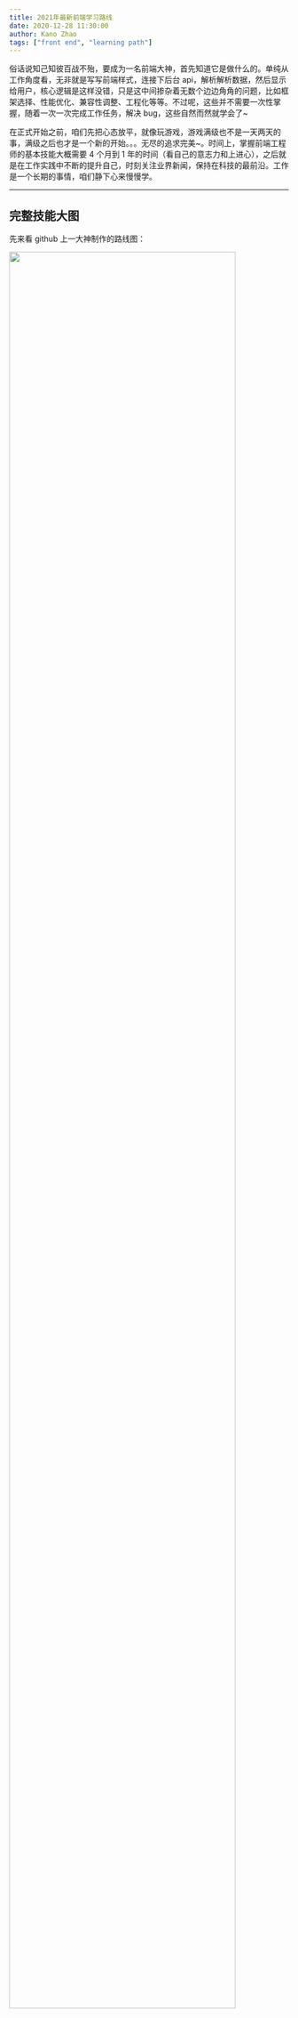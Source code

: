 ```yaml
---
title: 2021年最新前端学习路线
date: 2020-12-28 11:30:00
author: Kano Zhao
tags: ["front end", "learning path"]
---
```


俗话说知己知彼百战不殆，要成为一名前端大神，首先知道它是做什么的。单纯从工作角度看，无非就是写写前端样式，连接下后台 api，解析解析数据，然后显示给用户，核心逻辑是这样没错，只是这中间掺杂着无数个边边角角的问题，比如框架选择、性能优化、兼容性调整、工程化等等。不过呢，这些并不需要一次性掌握，随着一次一次完成工作任务，解决 bug，这些自然而然就学会了~

在正式开始之前，咱们先把心态放平，就像玩游戏，游戏满级也不是一天两天的事，满级之后也才是一个新的开始。。。无尽的追求完美~。时间上，掌握前端工程师的基本技能大概需要 4 个月到 1 年的时间（看自己的意志力和上进心），之后就是在工作实践中不断的提升自己，时刻关注业界新闻，保持在科技的最前沿。工作是一个长期的事情，咱们静下心来慢慢学。

------

## 完整技能大图

先来看 github 上一大神制作的路线图：

<img src="http://chuantu.xyz/t6/741/1609126275x1033348159.png" width="90%" />

小生不才仿照着写了一个 [前端学习路线](https://www.virkano.com/front-end-roadmap/#/) 急需你的帮助使它更加完善！！！

------

## 核心技能

好了，相信你已经开始下定决心要成为前端大神了，那咱们第一步就是把前端的核心装备拿下，它们分别是 html, css 和 JavaScript。前端的初衷是开发网页来让其他人看的，可以向全世界分享信息，直到最近几年才诞生了利用这些核心知识去开发移动 APP、小程序等多终端前端应用的工具，学好核心是前端工程师必备的素养。下边就是核心技能的简介：

**HTML** 

HTML 是用来编写网页代码结构的，它有一系列的标签用于显示不同的页面元素，比如用 <a> 显示一个超链接，<img/> 显示一张图片，就跟写一个 word 文档一样，只是单纯用 html 只能写内容，不能进行排版和美化样式，如果让网页变得漂亮，需要 CSS。

[学习 HTML ：指南与教程](https://developer.mozilla.org/zh-CN/docs/learn/HTML)

书籍：[Web 开发经典丛书：HTML & CSS 设计与构建网站](javascript:;)

**CSS**

CSS 是用来美化 HTML 编写的页面的，通过一些语法选择特定的 html 标签，然后用一些属性来给它们添加样式，比如文字颜色，背景，位置，边距，定位等等，还可以添加动画效果让页面显示的栩栩如生~。重点要掌握 CSS 的盒子模型、常用的布局方式，比如 flex、grid 等。

[CSS - 设计 web](https://developer.mozilla.org/zh-CN/docs/Learn/CSS)

书籍：[CSS 权威指南（第四版）（上下册）](javascript:;)

**JavaScript**

在写完 html、css 之后，咱们就可以写漂亮的页面了，那么接下来就是需要学习 JavaScript，让网页能和人进行互动，比如点击按钮弹出个对话框，处理用户输入的表单信息，添加一些复杂的动画，使用 ajax 加载远程数据等等。它可以直接操作 HTML 元素，给网页开发提供了无限可能~这里咱们一定要把 JavaScript 基础语法掌握扎实，可以观看我 B 站上的 JavaScript 视频：

[JavaScript — 用户端动态脚本](https://developer.mozilla.org/zh-CN/docs/Learn/JavaScript)

书籍：[JavaScript 权威指南（第 6 版）](javascript:;)

书籍：[Eloquent JavaScript 3rd edition (包括 HTTP)](javascript:;)

**网络基础**

现在咱们可以做成型的网站了，那咱们该如何让全世界的人看到咱们的杰作呢？那这里网络基础就派上用场了，不需要精通，只需要掌握几个基本概念就好了。

**域名**

访问网站咱们都知道需要使用 url (网址)，比如 [www.baidu.com](javascript:;)，这个 baidu.com 就是域名，域名可以从域名提供商购买，比如阿里云。在购买域名之后要通过 DNS 解析服务把它对应到一台服务器的 IP 地址上。

[什么是域名？](https://developer.mozilla.org/zh-CN/docs/Learn/Common_questions/What_is_a_domain_name)

[阿里云](https://www.aliyun.com/minisite/goods?userCode=idwbk8q2)

**服务器**

服务器就是一台安装了服务器程序的电脑。用户用域名访问一个网站时，会有 DNS 解析服务把域名解析成 IP，再通过 IP 找到相应的服务器，服务器程序就把网站内容传递给用户的浏览器。咱们的网站就部署在服务器上，它也是从阿里云之类的提供商购买。

[阿里云](https://www.aliyun.com/minisite/goods?userCode=idwbk8q2)

**Linux**

服务器的操作系统一般是 linux，它可以没有用户界面，可以节省很多 CPU 和内存资源，这样就要求咱们掌握一些常用命令，比如创建文件，切换目录，复制和移动文件，显示文件列表等。另外访问服务器常用的工具是 SSH 和 FTP，咱们需要通过这几个工具来从自己的电脑连接到远程的服务器，然后安装服务器程序和上传网站程序。

书籍：[鸟哥的 Linux 私房菜 基础学习篇(第 4 版)](javascript:;)

**服务器程序**

常用的服务器程序有 apache、nginx，它们都是基于 HTTP 协议的，有了服务器程序，网站文件比如 html 页面才能发送到用户的浏览器上。

[Nginx 中文文档](https://www.nginx.cn/doc/) 我自己使用的这个

[apache 中文文档](https://httpd.apache.org/docs/2.4/zh-cn/)

**HTTP 协议**

协议好比如说医生开药方，写的龙飞凤舞，但是药房药师居然都看得懂~这个可以说他们都有固定套路来理解对方~那么在计算机领域，协议就是电脑之间用来交换数据的规则。HTTP 协议是用来在网络上交换和传输数据的，比如说咱们的网站 html、css 和 js 就是通过这个 http 协议来发送到浏览器的。

[HTTP 概述](https://developer.mozilla.org/zh-CN/docs/Web/HTTP/Overview)

**进阶技能**

上边核心技能都掌握了的话，你就已经超过一半的前端工程师了，接下来就是成长为更高级一些的前端工程师，这里的目的是除了理解一些高级的概念之外，还要提高开发效率，也就是用到所谓的框架。

**响应式布局**

现在手机和平板差不多要比电脑都流行了，所以一个网站要适应不同尺寸的屏幕，有这种特性的网站就叫做响应式网站。实现响应式主要就是通过 css 的 media query 针对不同的屏幕宽度，编写不同的 CSS 样式。

[响应式 Web 设计](https://developer.mozilla.org/zh-CN/docs/Web_Development/%E5%93%8D%E5%BA%94%E5%BC%8F_Web_%E8%AE%BE%E8%AE%A1)

**兼容性调整**

网站需要在不同的操作系统和浏览器下都要保持一致。对于 CSS，可以使用 css hack 来对不同的浏览器加载不同的样式。 对于 JavaScript，则可以使用 Babel 等转化工具，把新的 JS 语法转换成旧的，或者使用 polyfill 加上浏览器不支持的语法。

跨浏览器测试介绍

**UI 框架**

UI 框架提供了页面的基本 UI 样式和布局系统，比如按钮、对话框、轮播图，省了自己去开发，常用的有 Boostrap, Semantic UI， Tailwind CSS。

[Bootstrap](https://getbootstrap.net/)

[Semantic UI](https://zijieke.com/semantic-ui/)

[Tailwind CSS](https://www.tailwindcss.cn/)

**SEO**

SEO 全称是 Search Engine Optimization，搜索引擎优化。咱们常见的百度、谷歌这些搜索引擎会定期爬取线上的网站内容，然后进行收录，网站内容质量优秀、结构良好、访问量大的还会排名比较靠前。为了给自己的网站增加曝光量，这就需要针对搜索引擎给咱们的网站添加一些内容，比如关键字。

[如何带着 SEO 的思维将 MDN 的 Web 文档写的更符合搜索引擎展现](https://developer.mozilla.org/zh-CN/docs/MDN/Contribute/Howto/Write_for_SEO)

[SEO 基础知识教程](https://www.w3cschool.cn/kfm2f1/)

**Node.js、npm / yarn**

因为 Node.js 的出现，JavaScript 的开发可以脱离浏览器了，这样就产生了好多借助 Node.js 来写前端代码的方式，然后用相应的打包工具去打包成浏览器可用的代码。这样的好处是，咱们可以充分利用 node.js 的包管理工具来方便开发，比如使用 npm 或者 yarn 管理项目的依赖。

[Node.js](http://nodejs.cn/)

[npm](https://www.npmjs.cn/)

[yarn](https://yarn.bootcss.com/)

书籍：[Node.js 实战 第 2 版](javascript:;)

**CSS 预编译**

咱们在写 CSS 的时候可能一段代码要重复好多次，写一连串的选择器，重复的属性组合等等。这时 CSS 预编译工具就派上用场了，比如 SASS、LESS，它们支持 CSS 选择器嵌套、定义变量、Mixins、函数、继承等等。

[SASS](https://sass.bootcss.com/documentation)

[LESS](http://lesscss.cn/)

**自动化工具**

自动化工具有 grunt、gulp 等，可以监控文件变动，或者做一些自动化操作，比如编译 SASS 或 LESS 的代码为 CSS 等。

[gulp](https://www.gulpjs.com.cn/)

[grunt](https://www.gruntjs.net/)

**React, Vue, Angular**

这里就不得不提当下十分热门的前端开发框架了，React、Vue、Angular 三大件。它们都提供组件化开发的方式，这就让前端开发模式发生了巨大的变化，以往以页面为核心现在转为了以组件为核心，有了这些组件可以方便的在不页面进行复用。另外基于状态的数据管理，也让改变组件状态变得十分简单。这三个框架可以都学，但是工作中基本上只会用到一个，深入一个就可以了。至于它们的 UI 框架也可以根据工作的需要去学习比如 ant design、element UI 等。

[React](https://zh-hans.reactjs.org/)

[Vue](https://cn.vuejs.org/v2/guide/)

[Angular](https://angular.cn/)

[Ant Design](https://ant.design/)

[Element UI](https://element.eleme.cn/#/zh-CN)

**模块化 CSS**

因为 React 等组件化工程的出现，CSS 分散在不同的组件中，很容易因为命名冲突而导致样式被覆盖，模块化的 CSS 开发方式通过使用 css modules， 或者 styled-components (css-in-js 方式) 工具能很好的避免这些问题，它们也提供了其它类似 SASS/LESS 的功能。

[CSS Modules](https://www.html.cn/create-react-app/docs/adding-a-css-modules-stylesheet/)

[styled-components](https://styled-components.com/)

**工程化工具**

所谓工程化的工具，也就是打包工具，前端项目的各种 JS、SASS 源代码可能分散的不同的地方，利用打包工具，比如 webpack、parcel，可以把它们打包成一个单一的 js 和 css 文件，它们支持按需打包，用到的代码才会打包到最终产品上，没用到的则不会。另外图片等静态资源也可以指定规则进行打包。

[webpack](https://www.webpackjs.com/)

[parcel](https://zh.parceljs.org/)

**测试工具**

没有人想要不健壮的代码，在改动一个地方之后引起全局崩塌~，咱们写好的组件需要进行详尽的测试才能确保不出问题，另外也方便咱们工程师节省时间，因为只要添加的新功能保证测试结果还是正常，那么就不需要再人工去测试了。常用的 UI 测试工具有 jest, enzyme 等等。

[Jest](https://jestjs.io/zh-Hans/)

[Enzyme](https://airbnb.io/enzyme/)

[Puppeteer](https://github.com/zhaoqize/puppeteer-api-zh_CN)

**高级技能**

在把编写网页的技能掌握熟练以后，就要从多端开始拓展自己的技能了，另外还要深入已经掌握的技能。

**TypeScript**

TypeScript 是微软编写的一款带类型的 JavaScript 语言，它的代码可以编译成普通的 JavaScript，但是编写的时候支持强类型，并且支持完全面向对象的形式。它的好处在于带有了类型之后，代码更容易维护，适合大型项目的开发。

[TypeScript](https://www.tslang.cn/docs/home.html)

**移动开发**

移动开发包括移动的页面 H5 开发、小程序和移动 APP 开发，好在这些有统一的开发平台，使用 React 或者 Vue 就可以进行一次开发，多平台使用。React 生态的有开发移动 APP 的 React Native，开发多端平台的 taro。 Vue 有多端开发的 uni-app。

[React Native](https://reactnative.cn/)

[Taro](https://nervjs.github.io/taro/docs/README)

[Uni-App](https://uniapp.dcloud.io/)

**桌面开发**

桌面应用到现在还是有用武之地的，比如音乐软件，聊天软件，写作软件等等，这些也可以用前端技术开发，具体的工具有 eletron、proton native 等等。

[Electron](https://www.electronjs.org/)

[Proton Native](https://proton-native.js.org/#/)

**静态网站生成工具**

静态网站因为是纯 html、css 和 JavaScript 网站，所以拥有最快的速度、对 SEO 搜索引擎优化友好，最适合用于数据不常变动的展示、博客类的网站的搭建，常用的工具有 hexo, gatsby, docusaurus 等。

[Hexo](https://hexo.io/zh-cn/docs/)

[Gatsby](https://www.gatsbyjs.cn/)

[Docusaurus](https://docusaurus.io/docs/en/site-creation)

**SSR（服务端渲染）**

如果使用 React、Vue 等前端框架开发网站，那么最终的页面源代码是没有 html 的，因为它们是用 JavaScript 去动态生成 html 代码，这样对 SEO 很不利，不过有了 serer side rendering，服务端渲染技术，就可以解决这个问题，它是把 JavaScript 生成好 HTML 之后，再把页面发送给浏览器。常用的有 react 系的 next.js，vue 系的 nuxt.js。

[Next.js](https://nextjs.frontendx.cn/)

[Nuxt.js](https://zh.nuxtjs.org/)

**GraphQL**

GraphQL 是一种查询语言，跟普通的 restful 结构不一样，它是按照类型来组织数据的，不同的类型之间也会有对应关系，就像数据一样，前端开发者根据自己的需要编写 graphql 语句来按需查询想要的数据，它的这种模式非常适合 React 这种项目结构的开发。

[GraphQL](https://graphql.cn/)

[Apollo](https://apollographqlcn.github.io/react-docs-cn/index.html)

[Relay](https://relay.dev/)

**性能优化**

性能优化的概念比较广泛，而且根据应用的用户量、用户类别而不同。总体来说就是提高页面首次加载的时间、动画执行的效率、事件响应的效率。这些可以通过优化代码结构、文件大小、DNS 缓存、lazy loading 等来实现。

[Web 性能](https://developer.mozilla.org/zh-CN/docs/Web/Performance)

书籍：[Web 性能权威指南](javascript:;)

**安全**

安全也是一个宽泛的概念，要了解 CORS（跨域资源共享）, XSS（跨站脚本攻击）, CSRF（跨站请求伪造） 等常见安全问题，也要了解 HTTPS 等安全协议，要尽量以周全的形式考虑，不要相信任何用户的输入，严格检查需要接收用户输入的地方。

[Web 安全](https://developer.mozilla.org/zh-CN/docs/Web/Performance)

书籍：[Web 安全测试](javascript:;)

**工作与团队技能**

工作与团队技能是在工作中所必备的，无论是初级还是高级前端工程师，这些只要在工作遇到了，就都需要掌握。

**Git**

Git 是一个分布式的代码协作工具，几乎所有的公司都在用。Github 是 git 的一个远程仓库，咱们可以把代码发布到 github 上，既可以作为公开的向全世界展示自己的代码、进行合作，也可以作为私有的只限自己或者公司内部使用。

[Git](https://git-scm.com/book/zh/v2/%E8%B5%B7%E6%AD%A5-%E5%85%B3%E4%BA%8E%E7%89%88%E6%9C%AC%E6%8E%A7%E5%88%B6)

[Github](https://github.com/)

书籍：[精通 Git 第 2 版](javascript:;)

**Docker**

Docker 是一种新的虚拟化技术，介于虚拟机和操作系统之间，它所用的资源少，并且能自动化管理镜像的运行环境和集群。因为前后端开发的分离的方式，大型的前端应用也会部署到 Docker 上。

[Docker](http://www.docker.org.cn/)

**CI**

CI，持续集成，是一个自动化的部署过程，开发人员只需要改动代码，提交到 git 仓库，CI 系统会抓取代码进行打包部署并发布，节省了人工运维的时间。

[Jenkins](https://jenkins.io/zh/)

**ESLint 和 Prettier**

代码合作经常会有风格和规范不统一的情况。ESLint 除了可以检查语法错误外，还可以定义开发规范，比如缩进字符的数量、命名方式等，而 prettier 则可以根据一些规范自动格式化代码。

[EsLint](https://cn.eslint.org/)

## 最新技术

**WebAssembly**

Web Assembly 是浏览器新支持的编程语言，用于辅助 JavaScript。确切的说，它不是一个编程语言，咱们可以用它的编译器编译其它语言，用来编写更强大的功能，它目前支持 c++和 rust

[Web Assembly](http://webassembly.org.cn/)

**Web Components**

Web Components 是类似 React、Vue 开发的方式，但是是 JS 原生支持的方式，不再需要依赖额外的库。它的核心概念有 Custom elements（自定义元素），Shadow DOM（影子 DOM），HTML templates（HTML 模板）。

[Web Components](https://developer.mozilla.org/zh-CN/docs/Web/Web_Components)

**最佳实践**

在前端开发过程中有一些最佳实践需要了解，比如 JavaScript 的设计模式、组件设计原则、代码结构等。

[JavaScript 设计模式](javascript:;)

------

## 持续进步 

在掌握了上边所有技能之后~咱们等级就算满级了，现在就是真正的开始了，要不断精进自己的技能。前端技术的发展相比其它技术要快的多，咱们要时常关注一些前端新闻还有业界大佬的博客或微博，自己主动去搜索一些新的前端库或者设计模式，然后应用到工作中去，这样才不至于落后。另外，因为好多技术都是外国人写的，所以要想得到第一手且最准确的消息，一定要把英语学好，一些包和工具的官方文档就算是靠着翻译也要把它们看懂，相信我，过不了几天，你会发现需要查的词越来越少，阅读速度也越来越快。


## 总结

这篇文章尽可能详细的列举了前端工程师该掌握的技能，但是根据工作要求的不同，一些细节的框架可能没有提到，不过相信咱们在经过这么久的学习、打怪升级之后，那些个小框架都不在话下。有了良好的基础，以后咱们在工作中都能节节高升~走向人生巅峰！